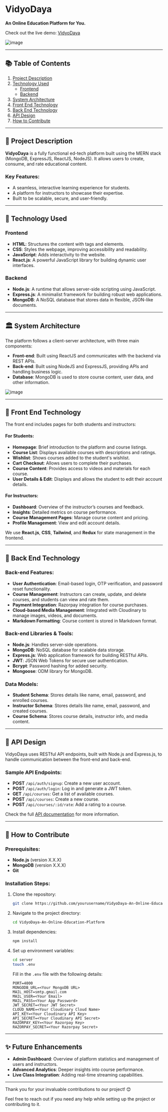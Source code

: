 # VidyoDaya
**An Online Education Platform for You.**

Check out the live demo: [VidyoDaya](https://vidyodayam.vercel.app/)

![image](https://github.com/user-attachments/assets/f56132ea-9644-46f1-a11f-2263dc4f319e)

---

## 📚 Table of Contents
1. [Project Description](#project-description)
2. [Technology Used](#technology-used)
    - [Frontend](#frontend)
    - [Backend](#backend)
3. [System Architecture](#system-architecture)
4. [Front End Technology](#front-end-technology)
5. [Back End Technology](#back-end-technology)
6. [API Design](#api-design)
7. [How to Contribute](#how-to-contribute)

---

## 📝 Project Description

**VidyoDaya** is a fully functional ed-tech platform built using the MERN stack (MongoDB, ExpressJS, ReactJS, NodeJS). It allows users to create, consume, and rate educational content. 

### Key Features:
- A seamless, interactive learning experience for students.
- A platform for instructors to showcase their expertise.
- Built to be scalable, secure, and user-friendly.

---

## 📌 Technology Used

### Frontend
- **HTML**: Structures the content with tags and elements.
- **CSS**: Styles the webpage, improving accessibility and readability.
- **JavaScript**: Adds interactivity to the website.
- **React.js**: A powerful JavaScript library for building dynamic user interfaces.

### Backend
- **Node.js**: A runtime that allows server-side scripting using JavaScript.
- **Express.js**: A minimalist framework for building robust web applications.
- **MongoDB**: A NoSQL database that stores data in flexible, JSON-like documents.

---

## 🏛️ System Architecture

The platform follows a client-server architecture, with three main components:
- **Front-end**: Built using ReactJS and communicates with the backend via REST APIs.
- **Back-end**: Built using NodeJS and ExpressJS, providing APIs and handling business logic.
- **Database**: MongoDB is used to store course content, user data, and other information.

![image](https://github.com/user-attachments/assets/9f122b96-c906-4365-899d-d6a99918734e)


---

## 🎨 Front End Technology

The front end includes pages for both students and instructors:

#### For Students:
- **Homepage**: Brief introduction to the platform and course listings.
- **Course List**: Displays available courses with descriptions and ratings.
- **Wishlist**: Shows courses added to the student's wishlist.
- **Cart Checkout**: Allows users to complete their purchases.
- **Course Content**: Provides access to videos and materials for each course.
- **User Details & Edit**: Displays and allows the student to edit their account details.

#### For Instructors:
- **Dashboard**: Overview of the instructor’s courses and feedback.
- **Insights**: Detailed metrics on course performance.
- **Course Management Pages**: Manage course content and pricing.
- **Profile Management**: View and edit account details.

We use **React.js**, **CSS**, **Tailwind**, and **Redux** for state management in the frontend.

---

## 🔧 Back End Technology

### Back-end Features:
- **User Authentication**: Email-based login, OTP verification, and password reset functionality.
- **Course Management**: Instructors can create, update, and delete courses, and students can view and rate them.
- **Payment Integration**: Razorpay integration for course purchases.
- **Cloud-based Media Management**: Integrated with Cloudinary to manage images, videos, and documents.
- **Markdown Formatting**: Course content is stored in Markdown format.

### Back-end Libraries & Tools:
- **Node.js**: Handles server-side operations.
- **MongoDB**: NoSQL database for scalable data storage.
- **Express.js**: Web application framework for building RESTful APIs.
- **JWT**: JSON Web Tokens for secure user authentication.
- **Bcrypt**: Password hashing for added security.
- **Mongoose**: ODM library for MongoDB.

### Data Models:
- **Student Schema**: Stores details like name, email, password, and enrolled courses.
- **Instructor Schema**: Stores details like name, email, password, and created courses.
- **Course Schema**: Stores course details, instructor info, and media content.

---

## 🔌 API Design

VidyoDaya uses RESTful API endpoints, built with Node.js and Express.js, to handle communication between the front-end and back-end.

### Sample API Endpoints:
- **POST** `/api/auth/signup`: Create a new user account.
- **POST** `/api/auth/login`: Log in and generate a JWT token.
- **GET** `/api/courses`: Get a list of available courses.
- **POST** `/api/courses`: Create a new course.
- **POST** `/api/courses/:id/rate`: Add a rating to a course.

Check the full [API documentation](link-to-api-doc) for more information.

---

## 🤝 How to Contribute

### Prerequisites:
- **Node.js** (version X.X.X)
- **MongoDB** (version X.X.X)
- **Git**

### Installation Steps:
1. Clone the repository:
    ```bash
    git clone https://github.com/yourusername/VidyoDaya-An-Online-Education-Platform.git
    ```
2. Navigate to the project directory:
    ```bash
    cd VidyoDaya-An-Online-Education-Platform
    ```
3. Install dependencies:
    ```bash
    npm install
    ```

4. Set up environment variables:
    ```bash
    cd server
    touch .env
    ```

    Fill in the `.env` file with the following details:

    ```env
    PORT=4000
    MONGODB_URL=<Your MongoDB URL>
    MAIL_HOST=smtp.gmail.com
    MAIL_USER=<Your Email>
    MAIL_PASS=<Your App Password>
    JWT_SECRET=<Your JWT Secret>
    CLOUD_NAME=<Your Cloudinary Cloud Name>
    API_KEY=<Your Cloudinary API Key>
    API_SECRET=<Your Cloudinary API Secret>
    RAZORPAY_KEY=<Your Razorpay Key>
    RAZORPAY_SECRET=<Your Razorpay Secret>
    ```

---

## ✨ Future Enhancements

- **Admin Dashboard**: Overview of platform statistics and management of users and instructors.
- **Advanced Analytics**: Deeper insights into course performance.
- **Live Class Integration**: Adding real-time streaming capabilities.

---

Thank you for your invaluable contributions to our project! 😊

Feel free to reach out if you need any help while setting up the project or contributing to it.

